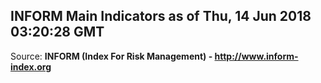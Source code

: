 ## INFORM Main Indicators as of Thu, 14 Jun 2018 03:20:28 GMT

Source: **INFORM (Index For Risk Management) - http://www.inform-index.org**